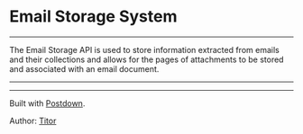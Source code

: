 # Email Storage System

----------------

The Email Storage API is used to store information extracted from emails and their collections and allows for the pages of attachments to be stored and associated with an email document.

----------------

----------------

Built with [Postdown][PyPI].

Author: [Titor](https://github.com/TitorX)

[PyPI]:    https://pypi.python.org/pypi/Postdown
